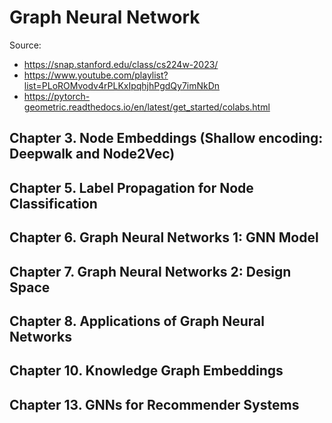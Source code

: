 # Graph Neural Network

Source:
- https://snap.stanford.edu/class/cs224w-2023/
- https://www.youtube.com/playlist?list=PLoROMvodv4rPLKxIpqhjhPgdQy7imNkDn
- https://pytorch-geometric.readthedocs.io/en/latest/get_started/colabs.html

## Chapter 3. Node Embeddings (Shallow encoding: Deepwalk and Node2Vec)

## Chapter 5. Label Propagation for Node Classification

## Chapter 6. Graph Neural Networks 1: GNN Model

## Chapter 7. Graph Neural Networks 2: Design Space

## Chapter 8. Applications of Graph Neural Networks

## Chapter 10. Knowledge Graph Embeddings

## Chapter 13. GNNs for Recommender Systems

